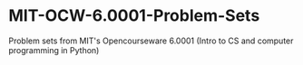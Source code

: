 # MIT-OCW-6.0001-Problem-Sets
Problem sets from MIT's Opencourseware 6.0001 (Intro to CS and computer programming in Python)
